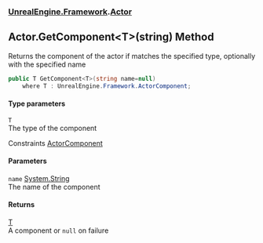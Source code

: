 ### [UnrealEngine.Framework](./UnrealEngine-Framework.md 'UnrealEngine.Framework').[Actor](./Actor.md 'UnrealEngine.Framework.Actor')
## Actor.GetComponent&lt;T&gt;(string) Method
Returns the component of the actor if matches the specified type, optionally with the specified name  
```csharp
public T GetComponent<T>(string name=null)
    where T : UnrealEngine.Framework.ActorComponent;
```
#### Type parameters
<a name='UnrealEngine-Framework-Actor-GetComponent-T-(string)-T'></a>
`T`  
The type of the component  

Constraints [ActorComponent](./ActorComponent.md 'UnrealEngine.Framework.ActorComponent')  
  
#### Parameters
<a name='UnrealEngine-Framework-Actor-GetComponent-T-(string)-name'></a>
`name` [System.String](https://docs.microsoft.com/en-us/dotnet/api/System.String 'System.String')  
The name of the component  
  
#### Returns
[T](#UnrealEngine-Framework-Actor-GetComponent-T-(string)-T 'UnrealEngine.Framework.Actor.GetComponent&lt;T&gt;(string).T')  
A component or `null` on failure  
